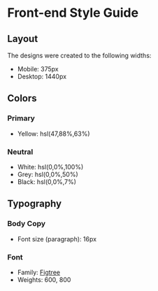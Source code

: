 # Front-end Style Guide

## Layout

The designs were created to the following widths:

- Mobile: 375px
- Desktop: 1440px

## Colors

### Primary

- Yellow: hsl(47,88%,63%)

### Neutral

- White: hsl(0,0%,100%)
- Grey: hsl(0,0%,50%)
- Black: hsl(0,0%,7%)

## Typography

### Body Copy

- Font size (paragraph): 16px

### Font

- Family: [Figtree](https://fonts.google.com/specimen/Figtree)
- Weights: 600, 800

